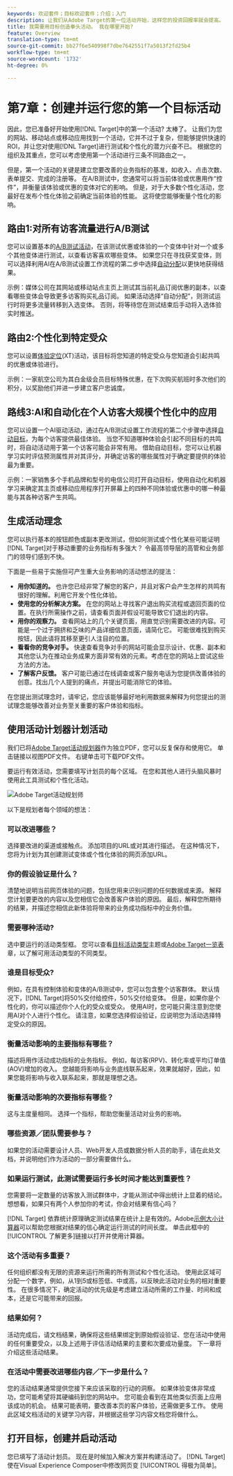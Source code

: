 ```yaml
---
keywords: 欢迎套件；目标欢迎套件；介绍；入门
description: 让我们从Adobe Target的第一位活动开始，这样您的投资回报率就会提高。
title: 我需要用目标创造拳头活动。 我在哪里开始?
feature: Overview
translation-type: tm+mt
source-git-commit: bb27f6e540998f7dbe7642551f7a5013f2fd25b4
workflow-type: tm+mt
source-wordcount: '1732'
ht-degree: 0%

---
```



# 第7章：创建并运行您的第一个目标活动

因此，您已准备好开始使用[!DNL Target]中的第一个活动? 太棒了。 让我们为您的网站、移动站点或移动应用找到一个活动，它并不过于复杂，但能够提供快速的ROI，并让您对使用[!DNL Target]进行测试和个性化的潜力兴奋不已。 根据您的组织及其重点，您可以考虑使用第一个活动进行三条不同路由之一。

但是，第一个活动的关键是建立您要改善的业务指标的基准，如收入、点击次数、表单提交、完成的注册等。 在A/B测试中，您通常可以将当前体验或优惠用作“控件”，并衡量该体验或优惠的变体对它的影响。 但是，对于大多数个性化活动，您最好在发布个性化体验之前确定当前体验的性能。 这将使您能够衡量个性化的影响。

## 路由1:对所有访客流量进行A/B测试

您可以设置基本的[A/B测试活动](/help/c-activities/t-test-ab/test-ab.md)，在该测试优惠或体验的一个变体中针对一个或多个其他变体进行测试，以查看访客喜欢哪些变体。 如果您只在寻找获奖变体，则可以选择利用AI在A/B测试设置工作流程的第二步中选择[自动分配](/help/c-activities/automated-traffic-allocation/automated-traffic-allocation.md)以更快地获得结果。

示例：媒体公司在其网站或移动站点主页上测试其当前礼品订阅优惠的副本，以查看哪些变体会导致更多访客购买礼品订阅。 如果活动选择“自动分配”，则测试运行时将更多流量转移到入选变体。 否则，将等待您在测试结束后手动将入选体验实时推送。

## 路由2:个性化到特定受众

您可以设置[体验定位](/help/c-activities/t-experience-target/experience-target.md)(XT)活动，该目标将您知道的特定受众与您知道会引起共鸣的优惠或体验进行。

示例：一家航空公司为其白金级会员目标特殊优惠，在下次购买航班时多次他们的积分，以奖励他们并进一步建立客户忠诚度。

## 路线3:AI和自动化在个人访客大规模个性化中的应用

您可以设置一个AI驱动活动，通过在A/B测试设置工作流程的第二个步骤中选择[自动目标](/help/c-activities/auto-target/auto-target-to-optimize.md)，为每个访客提供最佳体验。 当您不知道哪种体验会引起不同目标的共鸣时，将自动活动用于第一个访客可能会非常有用。 借助自动目标，您可以让机器学习实时评估预测属性并对其评分，并确定访客的哪些属性对于确定要提供的体验最为重要。

示例：一家销售多个手机品牌和型号的电信公司打开自动目标，使用自动化和机器学习来确定其主页或移动应用程序打开屏幕上的四种不同体验或优惠中的哪一种最能与其各种访客产生共鸣。

## 生成活动理念

您可以执行基本的按钮颜色或副本更改测试，但如何测试或个性化某些可能证明[!DNL Target]对于移动重要的业务指标有多强大？ 令最高领导层的高管和业务部门的领导们感到不快。

下面是一些易于实施但可产生重大业务影响的活动想法的提法：

* **用你知道的。** 也许您已经非常了解您的客户，并且对客户会产生怎样的共鸣有很好的理解。利用它开发个性化体验。
* **使用您的分析解决方案。** 在您的网站上寻找客户退出购买流程或退回页面的位置。在执行所需操作之前，请查看页面并假设可能导致它们退出的内容。
* **用你的观察力。** 查看网站上的几个关键页面，用直觉识别需要改进的内容。可能是一个过于拥挤和乏味的产品详细信息页面，请简化它。 可能很难找到购买按钮，因此请将其移至更引人注目的位置。
* **看看你的竞争对手。** 快速查看竞争对手的网站可能会显示设计、优惠、副本和其他您认为在推动业务成果方面非常有效的元素。考虑在您的网站上尝试这些方法的方法。
* **了解客户反馈。** 客户可能已通过在线调查或客户服务电话为您提供改善体验的创意。找出几个人提到的痛点，并提出可能消除它的体验。

在您提出测试理念时，请牢记，您应该能够最好地利用数据来解释为何您提出的测试理念能够改善对业务至关重要的客户体验和指标。

## 使用活动计划器计划活动

我们已将[Adobe Target活动规划器](/help/assets/activity-planner.pdf)作为独立PDF，您可以反复保存和使用它。 单击链接以视图PDF文件。 右键单击可下载PDF文件。

要运行有效活动，您需要填写计划员的每个区域。 在您和其他人进行头脑风暴时使用此工具测试和个性化活动。

![Adobe Target活动规划师](/help/c-intro/assets/activity-planner.png)

以下是规划者每个领域的想法：

### 可以改进哪些？

选择要改进的渠道或接触点。 添加项目的URL或对其进行描述。 在这种情况下，您将为计划为其创建测试变体或个性化体验的网页添加URL。

### 你的假设验证是什么？

清楚地说明当前网页体验的问题，包括您用来识别问题的任何数据或来源。 解释您计划要更改的内容以及您相信它会改善客户体验的原因。 最后，解释您所期待的结果，并描述您相信此新体验将带来的业务成功指标中的业务价值。

### 需要哪种活动?

选中要运行的活动类型框。 您可以查看[目标活动类型](/help/c-activities/target-activities-guide.md)主题或[Adobe Target一览表](/help/c-intro/target-welcome-kit-2.md)章，以了解可用活动类型的不同类型。

### 谁是目标受众?

例如，在具有控制体验和变体的A/B测试中，您可以包含整个访客群体。 默认情况下，[!DNL Target]将50%交付给控件，50%交付给变体。 但是，如果你是个性化的，你可以描述你个人化的受众或受众。 使用AI时，您可能只需注意到您使用AI对个人进行个性化。 请注意，如果您选择假设验证，应说明您为活动选择特定受众的原因。

### 衡量活动影响的主要指标有哪些？

描述将用作活动成功指标的业务指标。 例如，每访客(RPV)、转化率或平均订单值(AOV)增加的收入。 您越能将影响与业务底线联系起来，效果就越好，因此，如果您能将影响与收入联系起来，那就是理想之选。

### 衡量活动影响的次要指标有哪些？

这与主度量相同。 选择一个指标，帮助您衡量活动对业务的影响。

### 哪些资源／团队需要参与？

如果您的活动需要设计人员、Web开发人员或数据分析人员的助手，请在此处文档，并说明他们作为活动的一部分需要做什么。

### 如果运行测试，此测试需要运行多长时间才能达到重要性？

您需要将一定数量的访客放入测试群体中，才能从测试中得出统计上显着的结论。 想想看，如果只有两个人参加你的考试，你会对结果有信心吗？

[!DNL Target] 依靠统计原理确定测试结果在统计上是有效的。Adobe[示例大小计算器](https://docs.adobe.com/content/target-microsite/testcalculator.html)可以帮助您根据对结果的信心确定运行测试的时间长度。 单击此框中的[!UICONTROL 了解更多]链接以打开并使用计算器。

### 这个活动有多重要？

任何组织都没有无限的资源来运行所需的所有测试和个性化活动。 使用此区域可分配一个数字，例如，从1到5或标签低、中或高，以反映此活动对业务的相对重要性。 在很多情况下，确定活动的优先级是考虑建立活动所需的工作量、时间和成本，还是它可能带来的回报。

### 结果如何？

活动完成后，请文档结果，确保将这些结果绑定到原始假设验证、您在活动中使用的任何重要受众，以及上述用于评估活动结果的主要和次要成功量度。 下一章将介绍这些活动结果。

### 在活动中需要改进哪些内容／下一步是什么？

您的活动结果通常提供您接下来应该采取的行动的洞察。 如果体验变体非常成功，您可能希望将其硬编码到您的网站中。 您可能会看到在其他类似页面上应用该成功的机会。 结果可能表明，要改善本页的客户体验，还需做更多工作。 使用此区域文档活动的关键学习内容，并根据这些学习内容文档您将做什么。

## 打开目标，创建并启动活动

您已填写了活动计划员。 现在是时候加入解决方案并构建活动了。 [!DNL Target] 使在Visual Experience Composer中修改网页变 [!UICONTROL 得极为简单]。
